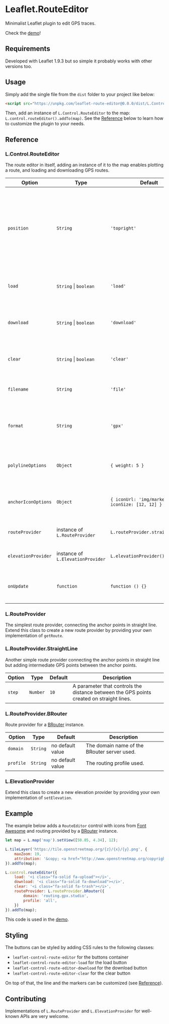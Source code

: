 # Leaflet.RouteEditor

Minimalist Leaflet plugin to edit GPS traces.

Check the [demo](https://vcoppe.github.io/Leaflet.RouteEditor/)!

## Requirements

Developed with Leaflet 1.9.3 but so simple it probably works with other versions too.

## Usage

Simply add the single file from the `dist` folder to your project like below:

```html
<script src="https://unpkg.com/leaflet-route-editor@0.0.0/dist/L.Control.RouteEditor.min.js"></script>
```

Then, add an instance of `L.Control.RouteEditor` to the map: `L.control.routeEditor().addTo(map)`.
See the [Reference](#reference) below to learn how to customize the plugin to your needs.

## Reference

### L.Control.RouteEditor

The route editor in itself, adding an instance of it to the map enables plotting a route, and loading and downloading GPS routes.

Option | Type | Default | Description
--- | --- | --- | ---
`position` | `String` | `'topright'` | *Inherited from L.Control.* The position of the control (one of the map corners). Possible values are `'topleft'`, `'topright'`, `'bottomleft'` or `'bottomright`.'
`load` | `String` \| `boolean` | `'load'` | HTML code for the load button. Use `false` to hide the button.
`download` | `String` \| `boolean` | `'download'` | HTML code for the download button. Use `false` to hide the button.
`clear` | `String` \| `boolean` | `'clear'` | HTML code for the clear button. Use `false` to hide the button.
`filename` | `String` | `'file'` | Default name for the exported files.
`format` | `String` | `'gpx'` | File format given to the exported files, currently only supports `'gpx'`.
`polylineOptions` | `Object` | `{ weight: 5 }` | Styling options for the displayed line, see [Leaflet doc](https://leafletjs.com/reference.html#polyline-option).
`anchorIconOptions` | `Object` | `{ iconUrl: 'img/marker.svg', iconSize: [12, 12] }` | Styling options for the displayed anchor points, see [Leaflet doc](https://leafletjs.com/reference.html#icon-option).
`routeProvider` | instance of `L.RouteProvider` | `L.routeProvider.straightLine()` | Specify the route provider to use.
`elevationProvider` | instance of `L.ElevationProvider` | `L.elevationProvider()` | Specify the elevation provider to use.
`onUpdate` | `function` | `function () {}` | Callback function called after each route update.

### L.RouteProvider

The simplest route provider, connecting the anchor points in straight line.
Extend this class to create a new route provider by providing your own implementation of `getRoute`.

### L.RouteProvider.StraightLine

Another simple route provider connecting the anchor points in straight line but adding intermediate GPS points between the anchor points.

Option | Type | Default | Description
--- | --- | --- | ---
`step` | `Number` | `10` | A parameter that controls the distance between the GPS points created on straight lines.

### L.RouteProvider.BRouter

Route provider for a [BRouter](https://github.com/abrensch/brouter) instance.

Option | Type | Default | Description
--- | --- | --- | ---
`domain` | `String` | no default value | The domain name of the BRouter server used.
`profile` | `String` | no default value | The routing profile used.

### L.ElevationProvider

Extend this class to create a new elevation provider by providing your own implementation of `setElevation`.

## Example

The example below adds a `RouteEditor` control with icons from [Font Awesome](https://fontawesome.com/) and routing provided by a [BRouter](https://github.com/abrensch/brouter) instance.
```javascript
let map = L.map('map').setView([50.85, 4.34], 12);

L.tileLayer('https://tile.openstreetmap.org/{z}/{x}/{y}.png', {
    maxZoom: 19,
    attribution: '&copy; <a href="http://www.openstreetmap.org/copyright">OpenStreetMap</a>'
}).addTo(map);

L.control.routeEditor({
    load: '<i class="fa-solid fa-upload"></i>',
    download: '<i class="fa-solid fa-download"></i>',
    clear: '<i class="fa-solid fa-trash"></i>',
    routeProvider: L.routeProvider.bRouter({
        domain: 'routing.gpx.studio',
        profile: 'all',
    })
}).addTo(map);
```
This code is used in the [demo](https://vcoppe.github.io/Leaflet.RouteEditor/).

## Styling

The buttons can be styled by adding CSS rules to the following classes:
- `leaflet-control-route-editor` for the buttons container
- `leaflet-control-route-editor-load` for the load button
- `leaflet-control-route-editor-download` for the download button
- `leaflet-control-route-editor-clear` for the clear button

On top of that, the line and the markers can be customized (see [Reference](#reference)).

## Contributing

Implementations of `L.RouteProvider` and `L.ElevationProvider` for well-known APIs are very welcome.
